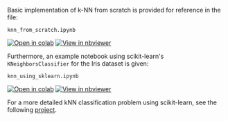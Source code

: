 Basic implementation of k-NN from scratch is provided for reference in the file:

`knn_from_scratch.ipynb`

[![Open in colab](https://colab.research.google.com/assets/colab-badge.svg)](https://colab.research.google.com/github/gimseng/99-ML-Learning-Projects/blob/master/010/solution/knn_from_scratch.ipynb)
[![View in nbviewer](https://github.com/jupyter/design/blob/master/logos/Badges/nbviewer_badge.svg)](https://nbviewer.jupyter.org/github/gimseng/99-ML-Learning-Projects/blob/master/010/solution/knn_from_scratch.ipynb)


Furthermore, an example notebook using scikit-learn's `KNeighborsClassifier` for the Iris dataset is given:

`knn_using_sklearn.ipynb`

[![Open in colab](https://colab.research.google.com/assets/colab-badge.svg)](https://colab.research.google.com/github/gimseng/99-ML-Learning-Projects/blob/master/010/solution/knn_using_sklearn.ipynb)
[![View in nbviewer](https://github.com/jupyter/design/blob/master/logos/Badges/nbviewer_badge.svg)](https://nbviewer.jupyter.org/github/gimseng/99-ML-Learning-Projects/blob/master/010/solution/knn_using_sklearn.ipynb)

For a more detailed kNN classification problem using scikit-learn, see the following [project](https://github.com/gimseng/99-ML-Learning-Projects/tree/master/009/exercise).
